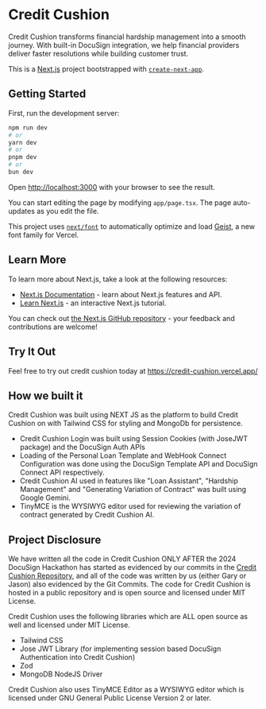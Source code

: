 # Credit Cushion

Credit Cushion transforms financial hardship management into a smooth journey. With built-in DocuSign integration, we help financial providers deliver faster resolutions while building customer trust.

This is a [Next.js](https://nextjs.org) project bootstrapped with [`create-next-app`](https://nextjs.org/docs/app/api-reference/cli/create-next-app).


## Getting Started

First, run the development server:

```bash
npm run dev
# or
yarn dev
# or
pnpm dev
# or
bun dev
```

Open [http://localhost:3000](http://localhost:3000) with your browser to see the result.

You can start editing the page by modifying `app/page.tsx`. The page auto-updates as you edit the file.

This project uses [`next/font`](https://nextjs.org/docs/app/building-your-application/optimizing/fonts) to automatically optimize and load [Geist](https://vercel.com/font), a new font family for Vercel.

## Learn More

To learn more about Next.js, take a look at the following resources:

- [Next.js Documentation](https://nextjs.org/docs) - learn about Next.js features and API.
- [Learn Next.js](https://nextjs.org/learn) - an interactive Next.js tutorial.

You can check out [the Next.js GitHub repository](https://github.com/vercel/next.js) - your feedback and contributions are welcome!

## Try It Out

Feel free to try out credit cushion today at https://credit-cushion.vercel.app/

## How we built it

Credit Cushion was built using NEXT JS as the platform to build Credit Cushion on with Tailwind CSS for styling and MongoDb for persistence. 

- Credit Cushion Login was built using Session Cookies (with JoseJWT package) and the DocuSign Auth APIs
- Loading of the Personal Loan Template and WebHook Connect Configuration was done using the DocuSign Template API and DocuSign Connect API respectively. 
- Credit Cushion AI used in features like "Loan Assistant", "Hardship Management" and "Generating Variation of Contract" was built using Google Gemini. 
- TinyMCE is the WYSIWYG editor used for reviewing the variation of contract generated by Credit Cushion AI. 


## Project Disclosure

We have written all the code in Credit Cushion ONLY AFTER the 2024 DocuSign Hackathon has started as evidenced by our commits in the [Credit Cushion Repository](https://github.com/jbakjaskier/credit-cushion), and all of the code was written by us (either Gary or Jason) also evidenced by the Git Commits. The code for Credit Cushion is hosted in a public repository and is open source and licensed under MIT License. 

Credit Cushion uses the following libraries which are ALL open source as well and licensed under MIT License. 

- Tailwind CSS
- Jose JWT Library (for implementing session based DocuSign Authentication into Credit Cushion)
- Zod
- MongoDB NodeJS Driver

Credit Cushion also uses TinyMCE Editor as a WYSIWYG editor which is licensed under GNU General Public License Version 2 or later. 